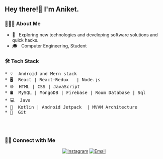 <h2> Hey there!👋 I'm Aniket.</h2>

<h3> 👨🏻‍💻 About Me </h3>

- 🤔 &nbsp; Exploring new technologies and developing software solutions and quick hacks.
- 🎓 &nbsp; Computer Engineering, Student 

<h3>🛠 Tech Stack</h3>
<pre>
* 💡&nbsp; Android and Mern stack 
* 🖥️&nbsp; React | React-Redux   | Node.js 
* 🌐&nbsp; HTML | CSS | JavaScript  
* 🛢&nbsp; MySQL | MongoDB | Firebase | Room Database | Sql
* 💻&nbsp; Java
* 📱&nbsp; Kotlin | Android Jetpack  | MVVM Architecture 
* 🔧&nbsp; Git
</pre>
<br/><br />

<h3> 🤝🏻 Connect with Me </h3>

<p align="center">
<a href="https://www.instagram.com/aniket.ts"><img alt="Instagram" src="https://img.shields.io/badge/Instagram-aniket.ts-blue?style=flat-square&logo=instagram"></a>
<a href="mailto:had096705@gmail.com"><img alt="Email" src="https://img.shields.io/badge/Email-had096705@gmail.com-blue?style=flat-square&logo=gmail"></a>
</p>
